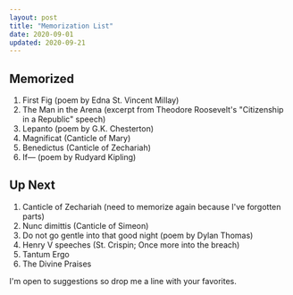```yaml
---
layout: post
title: "Memorization List"
date: 2020-09-01
updated: 2020-09-21
---
```


## Memorized
1. First Fig (poem by Edna St. Vincent Millay)
1. The Man in the Arena (excerpt from Theodore Roosevelt's "Citizenship in a Republic" speech)
1. Lepanto (poem by G.K. Chesterton)
1. Magnificat (Canticle of Mary)
1. Benedictus (Canticle of Zechariah)
1. If— (poem by Rudyard Kipling)

## Up Next
1. Canticle of Zechariah (need to memorize again because I've forgotten parts)
1. Nunc dimittis (Canticle of Simeon)
1. Do not go gentle into that good night (poem by Dylan Thomas)
1. Henry V speeches (St. Crispin; Once more into the breach)
1. Tantum Ergo
1. The Divine Praises

I'm open to suggestions so drop me a line with your favorites.
